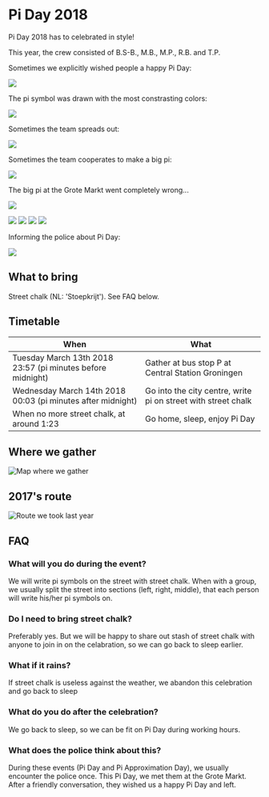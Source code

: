 # Pi Day 2018

Pi Day 2018 has to celebrated in style!

This year, the crew consisted of B.S-B., M.B., M.P., R.B. and T.P. 

Sometimes we explicitly wished people a happy Pi Day:

![](5.jpg)

The pi symbol was drawn with the most constrasting colors:

![](1.jpg)

Sometimes the team spreads out:

![](2.jpg)

Sometimes the team cooperates to make a big pi:

![](3.jpg)

The big pi at the Grote Markt went completely wrong...

![](4.jpg)

![](6.jpg)
![](7.jpg)
![](8.jpg)
![](9.jpg)

Informing the police about Pi Day:

![](10.jpg)

## What to bring

Street chalk (NL: 'Stoepkrijt'). See FAQ below.

## Timetable

When|What
---|---
Tuesday March 13th 2018 23:57 (pi minutes before midnight)|Gather at bus stop P at Central Station Groningen
Wednesday March 14th 2018 00:03 (pi minutes after midnight)|Go into the city centre, write pi on street with street chalk
When no more street chalk, at around 1:23|Go home, sleep, enjoy Pi Day

## Where we gather

![Map where we gather](map.png)

## 2017's route

![Route we took last year](route.png)

## FAQ

### What will you do during the event?

We will write pi symbols on the street with
street chalk. When with a group, we usually
split the street into sections (left, right,
middle), that each person will write his/her
pi symbols on.

### Do I need to bring street chalk?

Preferably yes. But we will be happy to share
out stash of street chalk with anyone to join
in on the celabration, so we can go back to
sleep earlier.

### What if it rains?

If street chalk is useless against the weather, 
we abandon this celebration and go back to sleep

### What do you do after the celebration?

We go back to sleep, so we can be fit on Pi Day
during working hours.

### What does the police think about this?

During these events (Pi Day and Pi Approximation Day),
we usually encounter the police once. This Pi Day, 
we met them at the Grote Markt. After a friendly
conversation, they wished us a happy Pi Day and
left. 
